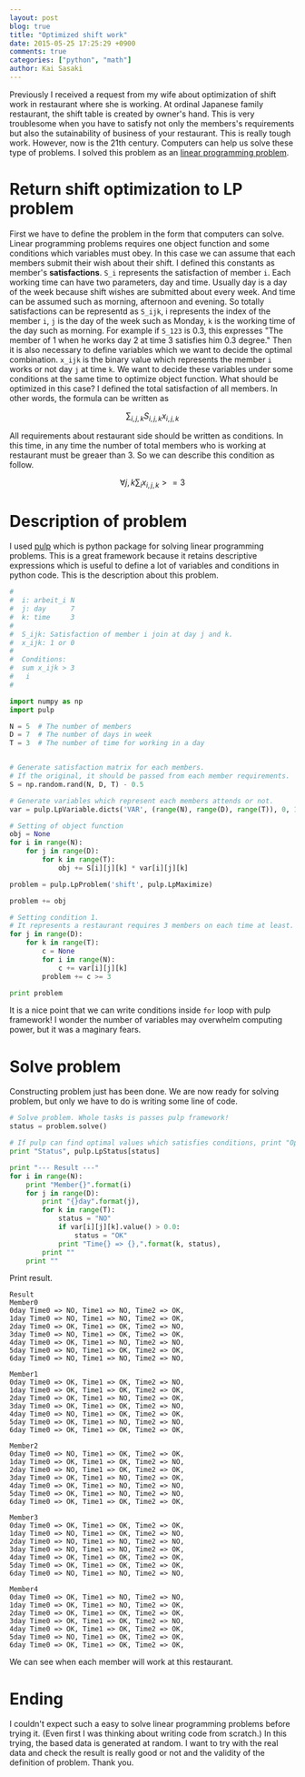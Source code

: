 ```yaml
---
layout: post
blog: true
title: "Optimized shift work"
date: 2015-05-25 17:25:29 +0900
comments: true
categories: ["python", "math"]
author: Kai Sasaki
---
```


Previously I received a request from my wife about optimization of shift work in restaurant where she is working. At ordinal Japanese family restaurant, the shift table is created by owner's hand.
This is very troublesome when you have to satisfy not only the members's requirements but also the sutainability of business of your restaurant. This is really tough work.
However, now is the 21th century. Computers can help us solve these type of problems. I solved this problem as an [linear programming problem](http://en.wikipedia.org/wiki/Linear_programming).

<!-- more -->

# Return shift optimization to LP problem

First we have to define the problem in the form that computers can solve. Linear programming problems requires one object function and some conditions which variables must obey.
In this case we can assume that each members submit their wish about their shift. I defined this constants as member's **satisfactions**. `S_i` represents the satisfaction of member `i`.
Each working time can have two parameters, day and time. Usually day is a day of the week because shift wishes are submitted about every week. And time can be assumed such as morning, afternoon and evening.
So totally satisfactions can be representd as `S_ijk`, i represents the index of the member `i`, `j` is the day of the week such as Monday, `k` is the working time of the day such as morning. For example if `S_123` is 0.3,
this expresses "The member of 1 when he works day 2 at time 3 satisfies him 0.3 degree."
Then it is also necessary to define variables which we want to decide the optimal combination. `x_ijk` is the binary value which represents the member `i` works or not day `j` at time `k`.
We want to decide these variables under some conditions at the same time to optimize object function. What should be optimized in this case? I defined the total satisfaction of all members.
In other words, the formula can be written as

$$
\sum_{i, j, k} S_{i,j,k} x_{i,j,k}
$$

All requirements about restaurant side should be written as conditions. In this time, in any time the number of total members who is working at restaurant must be greaer than 3.
So we can describe this condition as follow.

$$
\forall j,k \sum_{i} x_{i,j,k} >= 3 
$$

# Description of problem

I used [pulp](https://github.com/coin-or/pulp) which is python package for solving linear programming problems. This is a great framework because it retains descriptive expressions which is useful to define a lot of variables and conditions in python code. This is the description about this problem.

```python
#
#  i: arbeit_i N
#  j: day      7
#  k: time     3
#
#  S_ijk: Satisfaction of member i join at day j and k.
#  x_ijk: 1 or 0
#
#  Conditions:
#  sum x_ijk > 3
#   i
#

import numpy as np
import pulp

N = 5  # The number of members
D = 7  # The number of days in week
T = 3  # The number of time for working in a day


# Generate satisfaction matrix for each members.
# If the original, it should be passed from each member requirements.
S = np.random.rand(N, D, T) - 0.5

# Generate variables which represent each members attends or not.
var = pulp.LpVariable.dicts('VAR', (range(N), range(D), range(T)), 0, 1, 'Binary')

# Setting of object function
obj = None
for i in range(N):
    for j in range(D):
        for k in range(T):
            obj += S[i][j][k] * var[i][j][k]

problem = pulp.LpProblem('shift', pulp.LpMaximize)

problem += obj

# Setting condition 1.
# It represents a restaurant requires 3 members on each time at least.
for j in range(D):
    for k in range(T):
        c = None
        for i in range(N):
            c += var[i][j][k]
        problem += c >= 3

print problem
```

It is a nice point that we can write conditions inside `for` loop with pulp framework! I wonder the number of variables may overwhelm computing power, but it was a maginary fears.

# Solve problem

Constructing problem just has been done. We are now ready for solving problem, but only we have to do is writing some line of code.

```python
# Solve problem. Whole tasks is passes pulp framework!
status = problem.solve()

# If pulp can find optimal values which satisfies conditions, print "Optimal"
print "Status", pulp.LpStatus[status]

print "--- Result ---"
for i in range(N):
    print "Member{}".format(i)
    for j in range(D):
        print "{}day".format(j),
        for k in range(T):
            status = "NO"
            if var[i][j][k].value() > 0.0:
                status = "OK"
            print "Time{} => {},".format(k, status),
        print ""
    print ""

```

Print result.

```
Result
Member0
0day Time0 => NO, Time1 => NO, Time2 => OK,
1day Time0 => NO, Time1 => NO, Time2 => OK,
2day Time0 => OK, Time1 => OK, Time2 => NO,
3day Time0 => NO, Time1 => OK, Time2 => OK,
4day Time0 => OK, Time1 => NO, Time2 => NO,
5day Time0 => NO, Time1 => OK, Time2 => OK,
6day Time0 => NO, Time1 => NO, Time2 => NO,

Member1
0day Time0 => OK, Time1 => OK, Time2 => NO,
1day Time0 => OK, Time1 => OK, Time2 => OK,
2day Time0 => OK, Time1 => NO, Time2 => OK,
3day Time0 => OK, Time1 => OK, Time2 => NO,
4day Time0 => NO, Time1 => OK, Time2 => OK,
5day Time0 => OK, Time1 => NO, Time2 => NO,
6day Time0 => OK, Time1 => OK, Time2 => OK,

Member2
0day Time0 => NO, Time1 => OK, Time2 => OK,
1day Time0 => OK, Time1 => OK, Time2 => NO,
2day Time0 => NO, Time1 => OK, Time2 => OK,
3day Time0 => OK, Time1 => NO, Time2 => OK,
4day Time0 => OK, Time1 => NO, Time2 => NO,
5day Time0 => OK, Time1 => NO, Time2 => NO,
6day Time0 => OK, Time1 => OK, Time2 => OK,

Member3
0day Time0 => OK, Time1 => OK, Time2 => OK,
1day Time0 => NO, Time1 => OK, Time2 => NO,
2day Time0 => NO, Time1 => NO, Time2 => NO,
3day Time0 => NO, Time1 => NO, Time2 => OK,
4day Time0 => OK, Time1 => OK, Time2 => OK,
5day Time0 => OK, Time1 => OK, Time2 => OK,
6day Time0 => NO, Time1 => NO, Time2 => NO,

Member4
0day Time0 => OK, Time1 => NO, Time2 => NO,
1day Time0 => OK, Time1 => NO, Time2 => OK,
2day Time0 => OK, Time1 => OK, Time2 => OK,
3day Time0 => OK, Time1 => OK, Time2 => NO,
4day Time0 => OK, Time1 => OK, Time2 => OK,
5day Time0 => NO, Time1 => OK, Time2 => OK,
6day Time0 => OK, Time1 => OK, Time2 => OK,
```

We can see when each member will work at this restaurant.

# Ending

I couldn't expect such a easy to solve linear programming problems before trying it. (Even first I was thinking about writing code from scratch.) In this trying, the based data is generated at random.
I want to try with the real data and check the result is really good or not and the validity of the definition of problem.
Thank you.
